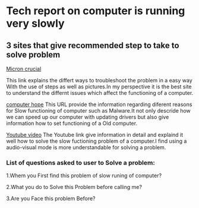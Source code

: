 # Tech report on computer is running very slowly

## 3 sites that give recommended step to take to solve problem

[Micron crucial](https://www.crucial.com/articles/pc-users/how-to-fix-a-slow-computer)

This link explains the differt ways to troubleshoot the problem in a easy way With the use of steps as well as pictures.In my perspective it is the best site to understand the differnt issues which affect the functioning of a computer.

[computer hope](https://www.computerhope.com/issues/ch000179.htm)
This URL provide the information regarding diferent reasons for Slow functioning of computer such as Malware.It not only descride how we can speed up our computer with updating drivers but also give information how to set functioning of a Old computer.

[ Youtube video](https://www.youtube.com/watch?v=JYb8OkGtpnE)
The Youtube link give information in detail and explaind it well how to solve the slow fuctioning problem of a computer.I find using a audio-visual mode is more understandable for solving a problem. 

### List of questions asked to user to Solve a problem:

1.Whem you First find this problem of slow runing of computer?

2.What you do to Solve this Problem before calling me?

3.Are you Face this problem Before?

